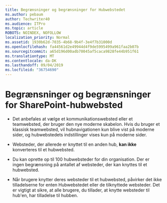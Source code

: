 ```yaml
---
title: Begrænsninger og begrænsninger for Hubwebstedet
ms.author: pebaum
author: Techwriter40
ms.audience: ITPro
ms.topic: article
ROBOTS: NOINDEX, NOFOLLOW
localization_priority: Normal
ms.assetid: 1930b62d-7035-4b68-9b4f-3e4f7b31000d
ms.openlocfilehash: fa44561d2e49944d4f9de5995499a961faa2b07b
ms.sourcegitcommit: a65d196d00adb70045af5caca9828fe44b951f61
ms.translationtype: MT
ms.contentlocale: da-DK
ms.lasthandoff: 09/04/2019
ms.locfileid: "36754690"
---
```

# <a name="sharepoint-hub-site-limits-and-restrictions"></a>Begrænsninger og begrænsninger for SharePoint-hubwebsted

- Det anbefales at vælge et kommunikationswebsted eller et teamwebsted, der bruger den nye moderne skabelon. Hvis du bruger et klassisk teamwebsted, vil hubnavigationen kun blive vist på moderne sider, og hubwebstedets indstillinger vises kun på moderne sider.

- Websteder, der allerede er knyttet til en anden hub, **kan ikke** konverteres til et hubwebsted.

- Du kan oprette op til 100 hubwebsteder for din organisation. Der er ingen begrænsning på antallet af websteder, der kan knyttes til et hubwebsted.

- Når brugere knytter deres websteder til et hubwebsted, påvirker det ikke tilladelserne for enten Hubwebstedet eller de tilknyttede websteder. Det er vigtigt at sikre, at alle brugere, du tillader, at knytte websteder til hub'en, har tilladelse til hubben.

